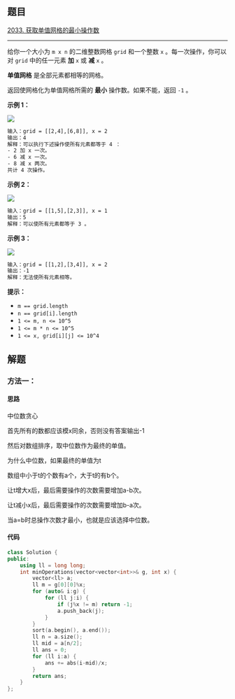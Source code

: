 ## 题目

[2033. 获取单值网格的最小操作数](https://leetcode.cn/problems/minimum-operations-to-make-a-uni-value-grid/)

---

给你一个大小为 `m x n` 的二维整数网格 `grid` 和一个整数 `x` 。每一次操作，你可以对 `grid` 中的任一元素 **加** `x` 或 **减** `x` 。

**单值网格** 是全部元素都相等的网格。

返回使网格化为单值网格所需的 **最小** 操作数。如果不能，返回 `-1` 。

  

**示例 1：**

![](https://assets.leetcode.com/uploads/2021/09/21/gridtxt.png)

```txt
输入：grid = [[2,4],[6,8]], x = 2
输出：4
解释：可以执行下述操作使所有元素都等于 4 ： 
- 2 加 x 一次。
- 6 减 x 一次。
- 8 减 x 两次。
共计 4 次操作。
```

**示例 2：**

![](https://assets.leetcode.com/uploads/2021/09/21/gridtxt-1.png)

```txt
输入：grid = [[1,5],[2,3]], x = 1
输出：5
解释：可以使所有元素都等于 3 。
```

**示例 3：**

![](https://assets.leetcode.com/uploads/2021/09/21/gridtxt-2.png)

```txt
输入：grid = [[1,2],[3,4]], x = 2
输出：-1
解释：无法使所有元素相等。
```
  

**提示：**

-   `m == grid.length`
-   `n == grid[i].length`
-   `1 <= m, n <= 10^5`
-   `1 <= m * n <= 10^5`
-   `1 <= x, grid[i][j] <= 10^4`

  

## 解题

### 方法一：

#### 思路

中位数贪心

首先所有的数都应该模x同余，否则没有答案输出-1

然后对数组排序，取中位数作为最终的单值。

为什么中位数，如果最终的单值为t

数组中小于t的个数有a个，大于t的有b个。

让t增大x后，最后需要操作的次数需要增加a-b次。

让t减小x后，最后需要操作的次数需要增加b-a次。

当a=b时总操作次数才最小，也就是应该选择中位数。

#### 代码

```cpp
class Solution {
public:
    using ll = long long;
    int minOperations(vector<vector<int>>& g, int x) {
        vector<ll> a;
        ll m = g[0][0]%x;
        for (auto& i:g) {
            for (ll j:i) {
                if (j%x != m) return -1;
                a.push_back(j);
            }
        }
        sort(a.begin(), a.end());
        ll n = a.size();
        ll mid = a[n/2];
        ll ans = 0;
        for (ll i:a) {
            ans += abs(i-mid)/x;
        }
        return ans;
    }
};
```
